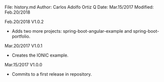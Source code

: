 File:     history.md
Author:   Carlos Adolfo Ortiz Q
Date:     Mar.15/2017
Modified: Feb.20/2018

Feb.20/2018 V1.0.2
- Adds two more projects: spring-boot-angular-example and spring-boot-portfolio.

Mar.20/2017 V1.0.1
- Creates the IONIC example.

Mar.15/2017 V1.0.0
- Commits to a first release in repository.